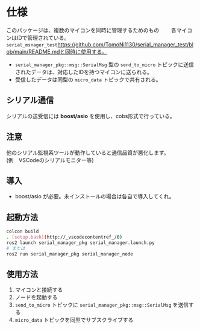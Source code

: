 # 仕様

このパッケージは、複数のマイコンを同時に管理するためのもの　　
各マイコンはIDで管理されている。  
`serial_msnager_test`https://github.com/TomoNi1130/serial_manager_test/blob/main/README.mdと同時に使用する。

- `serial_manager_pkg::msg::SerialMsg` 型の `send_to_micro` トピックに送信されたデータは、対応したIDを持つマイコンに送られる。
- 受信したデータは同型の `micro_data` トピックで共有される。

## シリアル通信

シリアルの送受信には **boost/asio** を使用し、cobs形式で行っている。

## 注意

他のシリアル監視系ツールが動作していると通信品質が悪化します。  
(例　VSCodeのシリアルモニター等)

## 導入

- boost/asio が必要。未インストールの場合は各自で導入してくれ。

## 起動方法

```sh
colcon build
. [setup.bash](http://_vscodecontentref_/0)
ros2 launch serial_manager_pkg serial_manager.launch.py
# または
ros2 run serial_manager_pkg serial_manager_node
```

## 使用方法

1. マイコンと接続する
2. ノードを起動する
3. `send_to_micro` トピックに `serial_manager_pkg::msg::SerialMsg` を送信する
4. `micro_data` トピックを同型でサブスクライブする